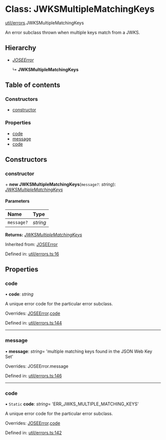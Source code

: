 # Class: JWKSMultipleMatchingKeys

[util/errors](../modules/util_errors.md).JWKSMultipleMatchingKeys

An error subclass thrown when multiple keys match from a JWKS.

## Hierarchy

- [*JOSEError*](util_errors.joseerror.md)

  ↳ **JWKSMultipleMatchingKeys**

## Table of contents

### Constructors

- [constructor](util_errors.jwksmultiplematchingkeys.md#constructor)

### Properties

- [code](util_errors.jwksmultiplematchingkeys.md#code)
- [message](util_errors.jwksmultiplematchingkeys.md#message)
- [code](util_errors.jwksmultiplematchingkeys.md#code)

## Constructors

### constructor

\+ **new JWKSMultipleMatchingKeys**(`message?`: *string*): [*JWKSMultipleMatchingKeys*](util_errors.jwksmultiplematchingkeys.md)

#### Parameters

| Name | Type |
| :------ | :------ |
| `message?` | *string* |

**Returns:** [*JWKSMultipleMatchingKeys*](util_errors.jwksmultiplematchingkeys.md)

Inherited from: [JOSEError](util_errors.joseerror.md)

Defined in: [util/errors.ts:16](https://github.com/panva/jose/blob/v3.12.0/src/util/errors.ts#L16)

## Properties

### code

• **code**: *string*

A unique error code for the particular error subclass.

Overrides: [JOSEError](util_errors.joseerror.md).[code](util_errors.joseerror.md#code)

Defined in: [util/errors.ts:144](https://github.com/panva/jose/blob/v3.12.0/src/util/errors.ts#L144)

___

### message

• **message**: *string*= 'multiple matching keys found in the JSON Web Key Set'

Overrides: JOSEError.message

Defined in: [util/errors.ts:146](https://github.com/panva/jose/blob/v3.12.0/src/util/errors.ts#L146)

___

### code

▪ `Static` **code**: *string*= 'ERR\_JWKS\_MULTIPLE\_MATCHING\_KEYS'

A unique error code for the particular error subclass.

Overrides: [JOSEError](util_errors.joseerror.md).[code](util_errors.joseerror.md#code)

Defined in: [util/errors.ts:142](https://github.com/panva/jose/blob/v3.12.0/src/util/errors.ts#L142)
